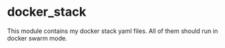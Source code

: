 # docker_stack
This module contains my docker stack yaml files. All of them should run in docker swarm mode.
